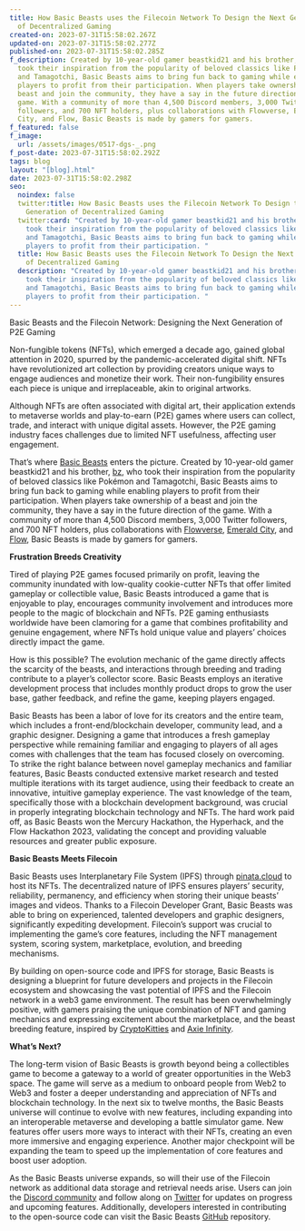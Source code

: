 ```yaml
---
title: How Basic Beasts uses the Filecoin Network To Design the Next Generation
  of Decentralized Gaming
created-on: 2023-07-31T15:58:02.267Z
updated-on: 2023-07-31T15:58:02.277Z
published-on: 2023-07-31T15:58:02.285Z
f_description: Created by 10-year-old gamer beastkid21 and his brother, bz, who
  took their inspiration from the popularity of beloved classics like Pokémon
  and Tamagotchi, Basic Beasts aims to bring fun back to gaming while enabling
  players to profit from their participation. When players take ownership of a
  beast and join the community, they have a say in the future direction of the
  game. With a community of more than 4,500 Discord members, 3,000 Twitter
  followers, and 700 NFT holders, plus collaborations with Flowverse, Emerald
  City, and Flow, Basic Beasts is made by gamers for gamers.
f_featured: false
f_image:
  url: /assets/images/0517-dgs-_.png
f_post-date: 2023-07-31T15:58:02.292Z
tags: blog
layout: "[blog].html"
date: 2023-07-31T15:58:02.298Z
seo:
  noindex: false
  twitter:title: How Basic Beasts uses the Filecoin Network To Design the Next
    Generation of Decentralized Gaming
  twitter:card: "Created by 10-year-old gamer beastkid21 and his brother, bz, who
    took their inspiration from the popularity of beloved classics like Pokémon
    and Tamagotchi, Basic Beasts aims to bring fun back to gaming while enabling
    players to profit from their participation. "
  title: How Basic Beasts uses the Filecoin Network To Design the Next Generation
    of Decentralized Gaming
  description: "Created by 10-year-old gamer beastkid21 and his brother, bz, who
    took their inspiration from the popularity of beloved classics like Pokémon
    and Tamagotchi, Basic Beasts aims to bring fun back to gaming while enabling
    players to profit from their participation. "
---
```

Basic Beasts and the Filecoin Network: Designing the Next Generation of P2E Gaming

Non-fungible tokens (NFTs), which emerged a decade ago, gained global attention in 2020, spurred by the pandemic-accelerated digital shift. NFTs have revolutionized art collection by providing creators unique ways to engage audiences and monetize their work. Their non-fungibility ensures each piece is unique and irreplaceable, akin to original artworks. 

Although NFTs are often associated with digital art, their application extends to metaverse worlds and play-to-earn (P2E) games where users can collect, trade, and interact with unique digital assets. However, the P2E gaming industry faces challenges due to limited NFT usefulness, affecting user engagement.

That’s where [Basic Beasts](https://www.basicbeasts.io/) enters the picture. Created by 10-year-old gamer beastkid21 and his brother, [bz](https://twitter.com/bz_bbclub), who took their inspiration from the popularity of beloved classics like Pokémon and Tamagotchi, Basic Beasts aims to bring fun back to gaming while enabling players to profit from their participation. When players take ownership of a beast and join the community, they have a say in the future direction of the game. With a community of more than 4,500 Discord members, 3,000 Twitter followers, and 700 NFT holders, plus collaborations with [Flowverse](https://www.flowverse.co/), [Emerald City](https://docs.ecdao.org/), and [Flow](https://flow.com/), Basic Beasts is made by gamers for gamers.

**Frustration Breeds Creativity**

Tired of playing P2E games focused primarily on profit, leaving the community inundated with low-quality cookie-cutter NFTs that offer limited gameplay or collectible value, Basic Beasts introduced a game that is enjoyable to play, encourages community involvement and introduces more people to the magic of blockchain and NFTs. P2E gaming enthusiasts worldwide have been clamoring for a game that combines profitability and genuine engagement, where NFTs hold unique value and players’ choices directly impact the game. 

How is this possible? The evolution mechanic of the game directly affects the scarcity of the beasts, and interactions through breeding and trading contribute to a player’s collector score. Basic Beasts employs an iterative development process that includes monthly product drops to grow the user base, gather feedback, and refine the game, keeping players engaged.

Basic Beasts has been a labor of love for its creators and the entire team, which includes a front-end/blockchain developer, community lead, and a graphic designer. Designing a game that introduces a fresh gameplay perspective while remaining familiar and engaging to players of all ages comes with challenges that the team has focused closely on overcoming. To strike the right balance between novel gameplay mechanics and familiar features, Basic Beasts conducted extensive market research and tested multiple iterations with its target audience, using their feedback to create an innovative, intuitive gameplay experience. The vast knowledge of the team, specifically those with a blockchain development background, was crucial in properly integrating blockchain technology and NFTs. The hard work paid off, as Basic Beasts won the Mercury Hackathon, the Hyperhack, and the Flow Hackathon 2023, validating the concept and providing valuable resources and greater public exposure. 

**Basic Beasts Meets Filecoin**

Basic Beasts uses Interplanetary File System (IPFS) through [pinata.cloud](https://www.pinata.cloud/) to host its NFTs. The decentralized nature of IPFS ensures players’ security, reliability, permanency, and efficiency when storing their unique beasts’ images and videos. Thanks to a Filecoin Developer Grant, Basic Beasts was able to bring on experienced, talented developers and graphic designers, significantly expediting development. Filecoin’s support was crucial to implementing the game’s core features, including the NFT management system, scoring system, marketplace, evolution, and breeding mechanisms. 

By building on open-source code and IPFS for storage, Basic Beasts is  designing a blueprint for future developers and projects in the Filecoin ecosystem and showcasing the vast potential of IPFS and the Filecoin network in a web3 game environment. The result has been overwhelmingly positive, with gamers praising the unique combination of NFT and gaming mechanics and expressing excitement about the marketplace, and the beast breeding feature, inspired by [CryptoKitties](https://www.cryptokitties.co/) and [Axie Infinity](https://axieinfinity.com/).

**What’s Next?**

The long-term vision of Basic Beasts is growth beyond being a collectibles game to become a gateway to a world of greater opportunities in the Web3 space. The game will serve as a medium to onboard people from Web2 to Web3 and foster a deeper understanding and appreciation of NFTs and blockchain technology. In the next six to twelve months, the Basic Beasts universe will continue to evolve with new features, including expanding into an interoperable metaverse and developing a battle simulator game. New features offer users more ways to interact with their NFTs, creating an even more immersive and engaging experience. Another major checkpoint will be expanding the team to speed up the implementation of core features and boost user adoption. 

As the Basic Beasts universe expands, so will their use of the Filecoin network as additional data storage and retrieval needs arise. Users can join the [Discord community](https://discord.gg/xgFtWhwSaR) and follow along on [Twitter](https://twitter.com/basicbeastsnft) for updates on progress and upcoming features. Additionally, developers interested in contributing to the open-source code can visit the Basic Beasts [GitHub](https://github.com/basicbeasts) repository.